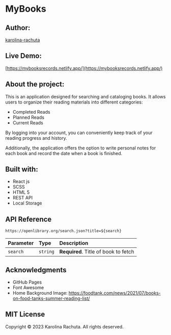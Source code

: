 # MyBooks
## Author:
[karolina-rachuta](https://github.com/karolina-rachuta)

## Live Demo:
[https://mybooksrecords.netlify.app/](https://mybooksrecords.netlify.app/)

## About the project:
This is an application designed for searching and cataloging books. 
It allows users to organize their reading materials into different categories:
- Completed Reads
- Planned Reads
- Current Reads

By logging into your account, you can conveniently keep track of your reading progress and history.

Additionally, the application offers the option to write personal notes for each book and record the date when a book is finished.



## Built with:
- React js
- SCSS
- HTML 5
- REST API
- Local Storage

## API Reference

```
https://openlibrary.org/search.json?title=${search}
```

| Parameter | Type     | Description                                  |
|:----------| :------- |:---------------------------------------------|
| `search`  | `string` | **Required**. Title of book to fetch |


## Acknowledgments
- GitHub Pages
- Font Awesome
- Home Background Image: https://foodtank.com/news/2021/07/books-on-food-tanks-summer-reading-list/

## MIT License
Copyright &copy; 2023 Karolina Rachuta. All rights deserved.

